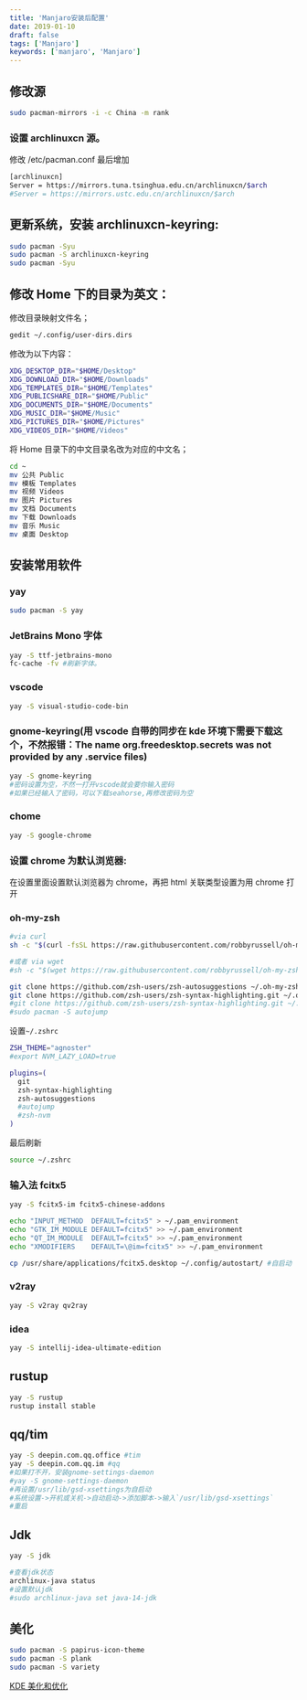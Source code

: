 ```yaml
---
title: 'Manjaro安装后配置'
date: 2019-01-10
draft: false
tags: ['Manjaro']
keywords: ['manjaro', 'Manjaro']
---
```


## 修改源

```bash
sudo pacman-mirrors -i -c China -m rank
```

### 设置 archlinuxcn 源。

修改 /etc/pacman.conf 最后增加

```bash
[archlinuxcn]
Server = https://mirrors.tuna.tsinghua.edu.cn/archlinuxcn/$arch
#Server = https://mirrors.ustc.edu.cn/archlinuxcn/$arch
```

## 更新系统，安装 archlinuxcn-keyring:

```bash
sudo pacman -Syu
sudo pacman -S archlinuxcn-keyring
sudo pacman -Syu
```

## 修改 Home 下的目录为英文：

修改目录映射文件名；

```bash
gedit ~/.config/user-dirs.dirs
```

修改为以下内容：

```bash
XDG_DESKTOP_DIR="$HOME/Desktop"
XDG_DOWNLOAD_DIR="$HOME/Downloads"
XDG_TEMPLATES_DIR="$HOME/Templates"
XDG_PUBLICSHARE_DIR="$HOME/Public"
XDG_DOCUMENTS_DIR="$HOME/Documents"
XDG_MUSIC_DIR="$HOME/Music"
XDG_PICTURES_DIR="$HOME/Pictures"
XDG_VIDEOS_DIR="$HOME/Videos"
```

将 Home 目录下的中文目录名改为对应的中文名；

```bash
cd ~
mv 公共 Public
mv 模板 Templates
mv 视频 Videos
mv 图片 Pictures
mv 文档 Documents
mv 下载 Downloads
mv 音乐 Music
mv 桌面 Desktop
```

## 安装常用软件

### yay

```bash
sudo pacman -S yay
```

### JetBrains Mono 字体

```bash
yay -S ttf-jetbrains-mono
fc-cache -fv #刷新字体。
```

### vscode

```bash
yay -S visual-studio-code-bin
```

### gnome-keyring(用 vscode 自带的同步在 kde 环境下需要下载这个，不然报错：The name org.freedesktop.secrets was not provided by any .service files)

```bash
yay -S gnome-keyring
#密码设置为空，不然一打开vscode就会要你输入密码
#如果已经输入了密码，可以下载seahorse,再修改密码为空
```

### chome

```bash
yay -S google-chrome
```

### 设置 chrome 为默认浏览器:

在设置里面设置默认浏览器为 chrome，再把 html 关联类型设置为用 chrome 打开

### oh-my-zsh

```bash
#via curl
sh -c "$(curl -fsSL https://raw.githubusercontent.com/robbyrussell/oh-my-zsh/master/tools/install.sh)"

#或者 via wget
#sh -c "$(wget https://raw.githubusercontent.com/robbyrussell/oh-my-zsh/master/tools/install.sh -O -)"

git clone https://github.com/zsh-users/zsh-autosuggestions ~/.oh-my-zsh/plugins/zsh-autosuggestions
git clone https://github.com/zsh-users/zsh-syntax-highlighting.git ~/.oh-my-zsh/plugins/zsh-syntax-highlighting
#git clone https://github.com/zsh-users/zsh-syntax-highlighting.git ~/.oh-my-zsh/plugins/zsh-syntax-highlighting
#sudo pacman -S autojump
```

设置`~/.zshrc`

```bash
ZSH_THEME="agnoster"
#export NVM_LAZY_LOAD=true

plugins=(
  git
  zsh-syntax-highlighting
  zsh-autosuggestions
  #autojump
  #zsh-nvm
)
```

最后刷新

```bash
source ~/.zshrc
```

### 输入法 fcitx5

```bash
yay -S fcitx5-im fcitx5-chinese-addons

echo "INPUT_METHOD  DEFAULT=fcitx5" > ~/.pam_environment
echo "GTK_IM_MODULE DEFAULT=fcitx5" >> ~/.pam_environment
echo "QT_IM_MODULE  DEFAULT=fcitx5" >> ~/.pam_environment
echo "XMODIFIERS    DEFAULT=\@im=fcitx5" >> ~/.pam_environment

cp /usr/share/applications/fcitx5.desktop ~/.config/autostart/ #自启动
```

### v2ray

```bash
yay -S v2ray qv2ray
```

### idea

```bash
yay -S intellij-idea-ultimate-edition
```

## rustup

```bash
yay -S rustup
rustup install stable
```

## qq/tim

```bash
yay -S deepin.com.qq.office #tim
yay -S deepin.com.qq.im #qq
#如果打不开，安装gnome-settings-daemon
#yay -S gnome-settings-daemon
#再设置/usr/lib/gsd-xsettings为自启动
#系统设置->开机或关机->自动启动->添加脚本->输入`/usr/lib/gsd-xsettings`
#重启
```

## Jdk

```bash
yay -S jdk

#查看jdk状态
archlinux-java status
#设置默认jdk
#sudo archlinux-java set java-14-jdk
```

## 美化

```bash
sudo pacman -S papirus-icon-theme
sudo pacman -S plank
sudo pacman -S variety
```

[KDE 美化和优化](https://zhuanlan.zhihu.com/p/100656626)

[](https://zhuanlan.zhihu.com/p/89847601)
